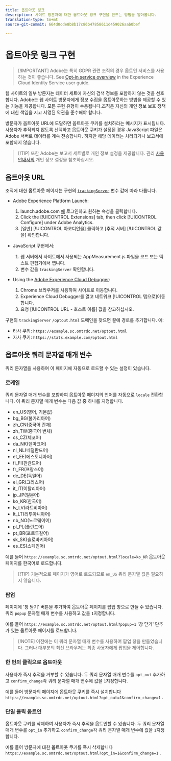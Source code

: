 ```yaml
---
title: 옵트아웃 링크
description: 사이트 방문자에 대한 옵트아웃 링크 구현을 만드는 방법을 알아봅니다.
translation-type: tm+mt
source-git-commit: 664d0cde8b8b17c86b47858611d459026aab0bef

---
```



# 옵트아웃 링크 구현

> [!IMPORTANT] Adobe는 특히 GDPR 관련 조직의 경우 옵트인 서비스를 사용하는 것이 좋습니다. See [Opt-in service overview](https://docs.adobe.com/content/help/en/id-service/using/implementation/opt-in-service/optin-overview.html) in the Experience Cloud Identity Service user guide.

웹 사이트의 일부 방문자는 데이터 세트에 자신의 검색 정보를 포함하지 않는 것을 선호합니다. Adobe는 웹 사이트 방문자에게 정보 수집을 옵트아웃하는 방법을 제공할 수 있는 기능을 제공합니다. 모든 구현 유형이 수용됩니다.조직은 자신의 개인 정보 보호 정책에 대한 책임을 지고 서명된 약관을 준수해야 합니다.

방문자가 옵트아웃 URL에 도달하면 옵트아웃 쿠키를 설치하라는 메시지가 표시됩니다. 사용자가 추적되지 않도록 선택하고 옵트아웃 쿠키가 설정된 경우 JavaScript 파일은 Adobe 서버로 데이터를 계속 전송합니다. 하지만 해당 데이터는 처리되거나 보고서에 포함되지 않습니다.

> [!TIP] 또한 Adobe는 보고서 세트별로 개인 정보 설정을 제공합니다. 관리 [사용 안내서의](../../admin/admin/privacy-settings.md) 개인 정보 설정을 참조하십시오.

## 옵트아웃 URL

조직에 대한 옵트아웃 페이지는 구현의 [`trackingServer`](../vars/config-vars/trackingserver.md) 변수 값에 따라 다릅니다.

* Adobe Experience Platform Launch:
   1. launch.adobe.com [에](https://launch.adobe.com) 로그인하고 원하는 속성을 클릭합니다.
   2. Click the [!UICONTROL Extensions] tab, then click [!UICONTROL Configure] under Adobe Analytics.
   3. [일반] [!UICONTROL 아코디언을] 클릭하고 [추적 서버] [!UICONTROL 값을] 확인합니다.

* JavaScript 구현에서:
   1. 웹 서버에서 사이트에서 사용되는 AppMeasurement.js 파일을 코드 또는 텍스트 편집기에서 엽니다.
   2. 변수 값을 `trackingServer` 확인합니다.

* Using the [Adobe Experience Cloud Debugger](https://docs.adobe.com/content/help/en/debugger/using/experience-cloud-debugger.html):
   1. Chrome 브라우저를 사용하여 사이트로 이동합니다.
   2. Experience Cloud Debugger를 열고 네트워크 [!UICONTROL 탭으로]이동합니다.
   3. 요청 [!UICONTROL URL - 호스트 이름] 값을 참고하십시오.

구현의 `trackingServer` `/optout.html` 도메인을 찾으면 끝에 경로를 추가합니다. 예:

* 타사 쿠키: `https://example.sc.omtrdc.net/optout.html`
* 자사 쿠키: `https://stats.example.com/optout.html`

## 옵트아웃 쿼리 문자열 매개 변수

쿼리 문자열을 사용하여 이 페이지에 자동으로 로드할 수 있는 설정이 있습니다.

### 로케일

쿼리 문자열 매개 변수를 포함하여 옵트아웃 페이지의 언어를 자동으로 `locale` 전환합니다. 이 쿼리 문자열 매개 변수는 다음 값 중 하나를 지정합니다.

* en_US(영어, 기본값)
* bg_BG(불가리아어)
* zh_CN(중국어 간체)
* zh_TW(중국어 번체)
* cs_CZ(체코어)
* da_NK(덴마크어)
* nl_NL(네덜란드어)
* et_EE(에스토니아어)
* fi_FI(핀란드어)
* fr_FR(프랑스어)
* de_DE(독일어)
* el_GR(그리스어)
* it_IT(이탈리아어)
* jp_JP(일본어)
* ko_KR(한국어)
* lv_LV(라트비아어)
* lt_LT(리투아니아어)
* nb_NO(노르웨이어)
* pl_PL(폴란드어)
* pt_BR(포르투갈어)
* sk_SK(슬로바키아어)
* es_ES(스페인어)

예를 들어 `https://example.sc.omtrdc.net/optout.html?locale=ko_KR` 옵트아웃 페이지를 한국어로 로드합니다.

> [!TIP] 기본적으로 페이지가 영어로 로드되므로 `en_US` 쿼리 문자열 값은 필요하지 않습니다.

### 팝업

페이지에 &#39;창 닫기&#39; 버튼을 추가하여 옵트아웃 페이지를 팝업 창으로 만들 수 있습니다. 쿼리 `popup` 문자열 매개 변수를 사용하고 값을 `1`지정합니다.

예를 들어 `https://example.sc.omtrdc.net/optout.html?popup=1` &#39;창 닫기&#39; 단추가 있는 옵트아웃 페이지를 로드합니다.

> [!NOTE] 이전에는 이 쿼리 문자열 매개 변수를 사용하여 팝업 창을 만들었습니다. 그러나 대부분의 최신 브라우저는 최종 사용자에게 팝업을 제어합니다.

### 한 번의 클릭으로 옵트아웃

사용자가 즉시 추적을 거부할 수 있습니다. 두 쿼리 문자열 매개 변수를 `opt_out` 추가하고 `confirm_change`각 쿼리 문자열 매개 변수에 값을 `1`지정합니다.

예를 들어 방문자의 페이지에 옵트아웃 쿠키를 즉시 설치합니다 `https://example.sc.omtrdc.net/optout.html?opt_out=1&confirm_change=1` .

### 단일 클릭 옵트인

옵트아웃 쿠키를 삭제하여 사용자가 즉시 추적을 옵트인할 수 있습니다. 두 쿼리 문자열 매개 변수를 `opt_in` 추가하고 `confirm_change`각 쿼리 문자열 매개 변수에 값을 `1`지정합니다.

예를 들어 방문자에 대한 옵트아웃 쿠키를 즉시 삭제합니다 `https://example.sc.omtrdc.net/optout.html?opt_in=1&confirm_change=1` .
